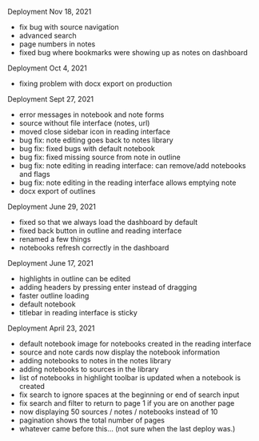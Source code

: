 Deployment Nov 18, 2021
- fix bug with source navigation
- advanced search
- page numbers in notes
- fixed bug where bookmarks were showing up as notes on dashboard

Deployment Oct 4, 2021
- fixing problem with docx export on production

Deployment Sept 27, 2021
- error messages in notebook and note forms
- source without file interface (notes, url)
- moved close sidebar icon in reading interface
- bug fix: note editing goes back to notes library
- bug fix: fixed bugs with default notebook
- bug fix: fixed missing source from note in outline
- bug fix: note editing in reading interface: can remove/add notebooks and flags
- bug fix: note editing in the reading interface allows emptying note
- docx export of outlines

Deployment June 29, 2021
- fixed so that we always load the dashboard by default
- fixed back button in outline and reading interface
- renamed a few things
- notebooks refresh correctly in the dashboard

Deployment June 17, 2021
- highlights in outline can be edited
- adding headers by pressing enter instead of dragging
- faster outline loading
- default notebook
- titlebar in reading interface is sticky

Deployment April 23, 2021
- default notebook image for notebooks created in the reading interface
- source and note cards now display the notebook information
- adding notebooks to notes in the notes library
- adding notebooks to sources in the library
- list of notebooks in highlight toolbar is updated when a notebook is created
- fix search to ignore spaces at the beginning or end of search input
- fix search and filter to return to page 1 if you are on another page
- now displaying 50 sources / notes / notebooks instead of 10
- pagination shows the total number of pages
- whatever came before this... (not sure when the last deploy was.)